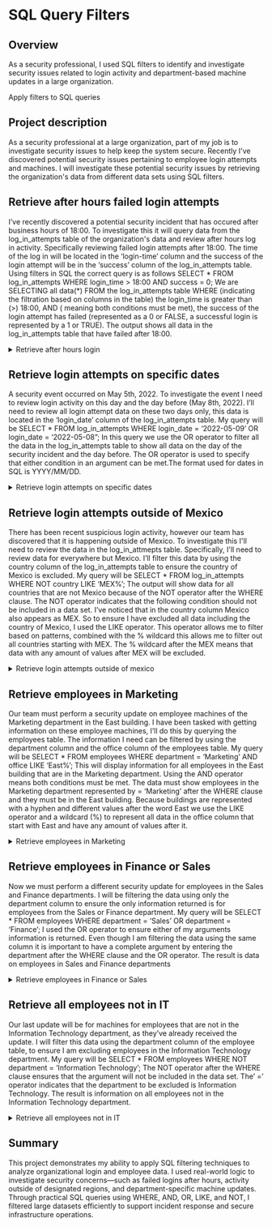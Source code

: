 #  SQL Query Filters


##  Overview

As a security professional, I used SQL filters to identify and investigate security issues related to login activity and department-based machine updates in a large organization.



Apply filters to SQL queries

## Project description

As a security professional at a large organization, part of my job is to investigate security issues to help keep the system secure. Recently I've discovered potential security issues pertaining to employee login attempts and machines. I will investigate these potential security issues by retrieving the organization's data from different data sets using SQL filters.

## Retrieve after hours failed login attempts

I’ve recently discovered a potential security incident that has occured after business hours of 18:00. To investigate this it will query data from the log_in_attempts table of the organization's data and review after hours log in activity. Specifically reviewing failed login attempts after 18:00. The time of the log in will be located in the ‘login-time’ column and the success of the login attempt will be in the ‘success’ column of the log_in_attempts table. Using filters in SQL the correct query is as follows SELECT * FROM log_in_attempts WHERE login_time > 18:00 AND success = 0;  We are SELECTING all data(*) FROM the log_in_attempts table WHERE (indicating the filtration based on columns in the table) the login_time is greater than (>)  18:00, AND ( meaning both conditions must be met), the success of the login attempt has failed (represented as a 0 or FALSE, a successful login is represented by a 1 or TRUE). The output shows all data in the log_in_attempts table that have failed after 18:00.

<details>
  <summary>Retrieve after hours login</summary>
  
![Retrieve after hours failed login attempts](images/after-hours-failures.png)

</details>


## Retrieve login attempts on specific dates

A security event occurred on May 5th, 2022. To investigate the event I need to review login activity on this day and the day before (May 8th, 2022). I’ll need to review all login attempt data on these two days only, this data is located in the ‘login_date’ column of the log_in_attempts table. My query will be SELECT * FROM log_in_attempts WHERE login_date = ‘2022-05-09’ OR login_date = ‘2022-05-08”; In this query we use the OR operator to filter all the data in the log_in_attempts table to show all data on the day of the security incident and the day before. The OR operator is used to specify that either condition in an argument can be met.The format used for dates in SQL is YYYY/MM/DD.

<details>
  <summary>Retrieve login attempts on specific dates</summary>

![Retrieve login attempts on specific dates](images/login-attempts-specific-dates.png)

</details>

## Retrieve login attempts outside of Mexico

There has been recent suspicious login activity, however our team has discovered that it is happening outside of Mexico. To investigate this I'll need to review the data in the log_in_attmepts table. Specifically, I'll need to review data for everywhere but Mexico. I’ll filter this data by using the country column of the log_in_attempts table to ensure the country of Mexico is excluded. My query will be SELECT * FROM log_in_attempts WHERE NOT country LIKE ‘MEX%’;  The output will show data for all countries that are not Mexico because of the NOT operator after the WHERE clause. The NOT operator indicates that the following condition should not be included in a data set. I’ve noticed that in the country column Mexico also appears as MEX. So to ensure I have excluded all data including the country of Mexico, I used the LIKE operator. This operator allows me to filter based on patterns, combined with the % wildcard this allows me to filter out all countries starting with MEX. The % wildcard after the MEX means that data with any amount of values after MEX will be excluded.

<details>
  <summary>Retrieve login attempts outside of mexico</summary>

![Retrieve login attempts outside of Mexico](images/outside-mexico.png)

</details>

## Retrieve employees in Marketing

Our team must perform a security update on employee machines of the Marketing department in the East building. I have been tasked with getting information on these employee machines, I’ll do this by querying the employees table. The information I need can be filtered by using the department column and the office column of the employees table. My query will be SELECT * FROM employees WHERE department = ‘Marketing’ AND office LIKE ‘East%’; This will display information for all employees in the East building that are in the Marketing department. Using the AND operator means both conditions must be met. The data must show employees in the Marketing department represented by = ‘Marketing’ after the WHERE clause and they must be in the East building. Because buildings are represented with a hyphen and different values after the word East we use the LIKE operator and a wildcard (%) to represent all data in the office column that start with East and have any amount of values after it.

<details>
  <summary>Retrieve employees in Marketing</summary>

![Retrieve employees in Marketing](images/marketing-east.png)

</details>

## Retrieve employees in Finance or Sales

Now we must perform a different security update for employees in the Sales and Finance departments. I will be filtering the data using only the department column to ensure the only information returned is for employees from the Sales or Finance department. My query will be SELECT * FROM employees WHERE department = ‘Sales’ OR department = ‘Finance’; I used the OR operator to ensure either of my arguments information is returned. Even though I am filtering the data using the same column it is important to have a complete argument by entering the department after the WHERE clause and the OR operator. The result is data on employees in Sales and Finance departments

<details>
  <summary>Retrieve employees in Finance or Sales</summary>

![Retrieve employees in Finance or Sales](images/sales-finance.png)

</details>

## Retrieve all employees not in IT

Our last update will be for machines for employees that are not in the Information Technology department, as they’ve already received the update.  I will filter this data using the department column of the employee table, to ensure I am excluding employees in the Information Technology department. My query will be SELECT * FROM employees WHERE NOT department = ‘Information Technology’;  The NOT operator after the WHERE clause ensures that the argument will not be included in the data set. The’ =’ operator indicates that the department to be excluded is Information Technology. The result is information on all employees not in the Information Technology department.

<details>
  <summary>Retrieve all employees not in IT</summary>

![Retrieve all employees not in IT](images/not-it.png)

</details>

## Summary

This project demonstrates my ability to apply SQL filtering techniques to analyze organizational login and employee data. I used real-world logic to investigate security concerns—such as failed logins after hours, activity outside of designated regions, and department-specific machine updates.
Through practical SQL queries using WHERE, AND, OR, LIKE, and NOT, I filtered large datasets efficiently to support incident response and secure infrastructure operations.
